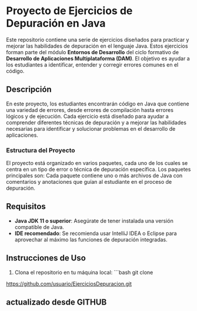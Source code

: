 # Proyecto de Ejercicios de Depuración en Java 

Este repositorio contiene una serie de ejercicios diseñados para practicar y mejorar las habilidades de depuración en el lenguaje Java. Estos ejercicios forman parte del módulo **Entornos de Desarrollo** del ciclo formativo de **Desarrollo de Aplicaciones Multiplataforma (DAM)**. El objetivo es ayudar a los estudiantes a identificar, entender y corregir errores comunes en el código. 
## Descripción 
En este proyecto, los estudiantes encontrarán código en Java que contiene una variedad de errores, desde errores de compilación hasta errores lógicos y de ejecución. Cada ejercicio está diseñado para ayudar a comprender diferentes técnicas de depuración y a mejorar las habilidades necesarias para identificar y solucionar problemas en el desarrollo de aplicaciones. 
### Estructura del Proyecto 
El proyecto está organizado en varios paquetes, cada uno de los cuales se centra en un tipo de error o técnica de depuración específica. Los paquetes principales son: Cada paquete contiene uno o más archivos de Java con comentarios y anotaciones que guían al estudiante en el proceso de depuración. 
## Requisitos 
- **Java JDK 11 o superior**: Asegúrate de tener instalada una versión compatible de Java. 
- **IDE recomendado**: Se recomienda usar IntelliJ IDEA o Eclipse para aprovechar al máximo las funciones de depuración integradas. 
## Instrucciones de Uso 
1. Clona el repositorio en tu máquina local: ```bash git clone 

https://github.com/usuario/EjerciciosDepuracion.git
## actualizado desde GITHUB 
